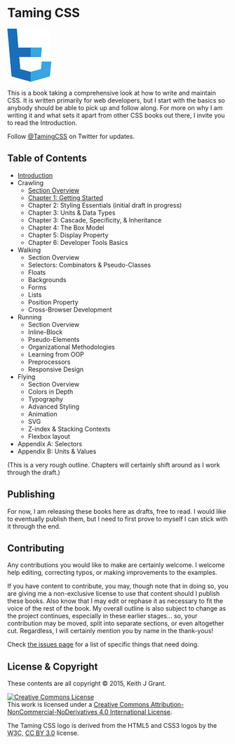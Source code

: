 # Taming CSS

<img src="logo.png"/>

 This is a book taking a comprehensive look at how to write and maintain CSS.  It is written primarily for web developers, but I start with the basics so anybody should be able to pick up and follow along.  For more on why I am writing it and what sets it apart from other CSS books out there, I invite you to read the Introduction.

 Follow [@TamingCSS](http://twitter.com/TamingCSS) on Twitter for updates.

## Table of Contents

* [Introduction](introduction.md)
* Crawling
  * [Section Overview](Crawling/overview.md)
  * [Chapter 1: Getting Started](Crawling/chapter1.md)
  * Chapter 2: Styling Essentials (initial draft in progress)
  * Chapter 3: Units & Data Types
  * Chapter 3: Cascade, Specificity, & Inheritance
  * Chapter 4: The Box Model
  * Chapter 5: Display Property
  * Chapter 6: Developer Tools Basics
* Walking
  * Section Overview
  * Selectors: Combinators & Pseudo-Classes
  * Floats
  * Backgrounds
  * Forms
  * Lists
  * Position Property
  * Cross-Browser Development
* Running
  * Section Overview
  * Inline-Block
  * Pseudo-Elements
  * Organizational Methodologies
  * Learning from OOP
  * Preprocessors
  * Responsive Design
* Flying
  * Section Overview
  * Colors in Depth
  * Typography
  * Advanced Styling
  * Animation
  * SVG
  * Z-index & Stacking Contexts
  * Flexbox layout
* Appendix A: Selectors
* Appendix B: Units & Values

(This is a very rough outline.  Chapters will certainly shift around as I work through the draft.)

## Publishing

For now, I am releasing these books here as drafts, free to read.  I would like to eventually publish them, but I need to first prove to myself I can stick with it through the end.

## Contributing

Any contributions you would like to make are certainly welcome.  I welcome help editing, correcting typos, or making improvements to the examples.

If you have content to contribute, you may, though note that in doing so, you are giving me a non-exclusive license to use that content should I publish these books.  Also know that I may edit or rephase it as necessary to fit the voice of the rest of the book.  My overall outline is also subject to change as the project continues, especially in these earlier stages... so, your contribution may be moved, split into separate sections, or even altogether cut.  Regardless, I will certainly mention you by name in the thank-yous!

Check [the issues page](issues.md) for a list of specific things that need doing.

## License & Copyright

These contents are all copyright &copy; 2015, Keith J Grant.

<a rel="license" href="http://creativecommons.org/licenses/by-nc-nd/4.0/"><img alt="Creative Commons License" style="border-width:0" src="https://i.creativecommons.org/l/by-nc-nd/4.0/88x31.png" /></a><br />This work is licensed under a <a rel="license" href="http://creativecommons.org/licenses/by-nc-nd/4.0/">Creative Commons Attribution-NonCommercial-NoDerivatives 4.0 International License</a>.

The Taming CSS logo is derived from the HTML5 and CSS3 logos by the <abbr title="World Wide Web Consortium">W3C</abbr>, <a href="http://creativecommons.org/licenses/by/3.0/">CC BY 3.0</a> license.
